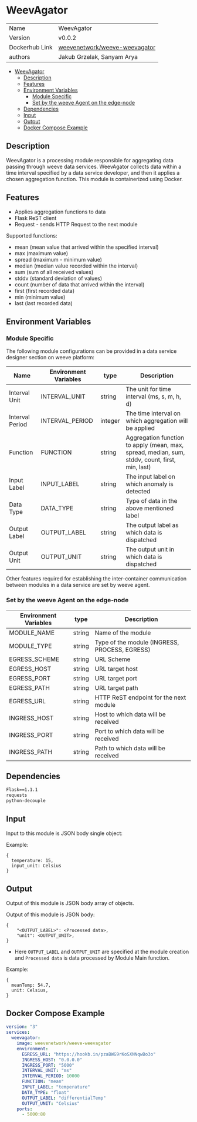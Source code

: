 # WeevAgator

|                |                                       |
| -------------- | ------------------------------------- |
| Name           | WeevAgator                            |
| Version        | v0.0.2                                |
| Dockerhub Link | [weevenetwork/weeve-weevagator](https://hub.docker.com/r/weevenetwork/weeve-weevagator)         |
| authors        | Jakub Grzelak, Sanyam Arya            |

- [WeevAgator](#weevagator)
  - [Description](#description)
  - [Features](#features)
  - [Environment Variables](#environment-variables)
    - [Module Specific](#module-specific)
    - [Set by the weeve Agent on the edge-node](#set-by-the-weeve-agent-on-the-edge-node)
  - [Dependencies](#dependencies)
  - [Input](#input)
  - [Output](#output)
  - [Docker Compose Example](#docker-compose-example)

## Description

WeevAgator is a processing module responsible for aggregating data passing through weeve data services.
WeevAgator collects data within a time interval specified by a data service developer, and then it applies a chosen aggregation function.
This module is containerized using Docker.

## Features

- Applies aggregation functions to data
- Flask ReST client
- Request - sends HTTP Request to the next module

Supported functions:
- mean (mean value that arrived within the specified interval)
- max (maximum value)
- spread (maximum - minimum value)
- median (median value recorded within the interval)
- sum (sum of all received values)
- stddv (standard deviation of values)
- count (number of data that arrived within the interval)
- first (first recorded data)
- min (minimum value)
- last (last recorded data)


## Environment Variables

### Module Specific

The following module configurations can be provided in a data service designer section on weeve platform:

| Name                 | Environment Variables     | type     | Description                                              |
| -------------------- | ------------------------- | -------- | -------------------------------------------------------- |
| Interval Unit        | INTERVAL_UNIT             | string   | The unit for time interval (ms, s, m, h, d)              |
| Interval Period      | INTERVAL_PERIOD           | integer  | The time interval on which aggregation will be applied   |
| Function             | FUNCTION                  | string   | Aggregation function to apply (mean, max, spread, median, sum, stddv, count, first, min, last) |
| Input Label          | INPUT_LABEL               | string   | The input label on which anomaly is detected             |
| Data Type            | DATA_TYPE                 | string   | Type of data in the above mentioned label                |
| Output Label         | OUTPUT_LABEL              | string   | The output label as which data is dispatched             |
| Output Unit          | OUTPUT_UNIT               | string   | The output unit in which data is dispatched              |

Other features required for establishing the inter-container communication between modules in a data service are set by weeve agent.

### Set by the weeve Agent on the edge-node

| Environment Variables | type   | Description                                    |
| --------------------- | ------ | ---------------------------------------------- |
| MODULE_NAME           | string | Name of the module                             |
| MODULE_TYPE           | string | Type of the module (INGRESS, PROCESS, EGRESS)  |
| EGRESS_SCHEME         | string | URL Scheme                                     |
| EGRESS_HOST           | string | URL target host                                |
| EGRESS_PORT           | string | URL target port                                |
| EGRESS_PATH           | string | URL target path                                |
| EGRESS_URL            | string | HTTP ReST endpoint for the next module         |
| INGRESS_HOST          | string | Host to which data will be received            |
| INGRESS_PORT          | string | Port to which data will be received            |
| INGRESS_PATH          | string | Path to which data will be received            |

## Dependencies

```txt
Flask==1.1.1
requests
python-decouple
```

## Input

Input to this module is JSON body single object:

Example:

```node
{
  temperature: 15,
  input_unit: Celsius
}
```

## Output

Output of this module is JSON body array of objects.

Output of this module is JSON body:

```node
{
    "<OUTPUT_LABEL>": <Processed data>,
    "unit": <OUTPUT_UNIT>,
}
```
 
* Here `OUTPUT_LABEL` and `OUTPUT_UNIT` are specified at the module creation and `Processed data` is data processed by Module Main function.

Example:

```node
{
  meanTemp: 54.7,
  unit: Celsius,
}
```

## Docker Compose Example

```yml
version: "3"
services:
  weevagator:
    image: weevenetwork/weeve-weevagator
    environment:
      EGRESS_URL: "https://hookb.in/pzaBWG9rKoSXNNqwBo3o"
      INGRESS_HOST: "0.0.0.0"
      INGRESS_PORT: "5000"
      INTERVAL_UNIT: "ms"
      INTERVAL_PERIOD: 10000
      FUNCTION: "mean"
      INPUT_LABEL: "temperature"
      DATA_TYPE: "float"
      OUTPUT_LABEL: "differentialTemp"
      OUTPUT_UNIT: "Celsius"
    ports:
      - 5000:80
```
